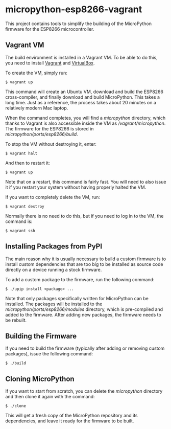 # micropython-esp8266-vagrant

This project contains tools to simplify the building of the MicroPython
firmware for the ESP8266 microcontroller.

## Vagrant VM

The build environment is installed in a Vagrant VM. To be able to do this,
you need to install [Vagrant](https://www.vagrantup.com/) and 
[VirtualBox](https://www.virtualbox.org/wiki/Downloads).

To create the VM, simply run:

    $ vagrant up

This command will create an Ubuntu VM, download and build the ESP8266
cross-compiler, and finally download and build MicroPython. This takes a long
time. Just as a reference, the process takes about 20 minutes on a relatively
modern Mac laptop.

When the command completes, you will find a *micropython* directory, which
thanks to Vagrant is also accessible inside the VM as */vagrant/micropython*.
The firmware for the ESP8266 is stored in *micropython/ports/esp8266/build*.

To stop the VM without destroying it, enter:

    $ vagrant halt

And then to restart it:

    $ vagrant up

Note that on a restart, this command is fairly fast. You will need to also
issue it if you restart your system without having properly halted the VM.

If you want to completely delete the VM, run:

    $ vagrant destroy

Normally there is no need to do this, but if you need to log in to the VM,
the command is:

    $ vagrant ssh

## Installing Packages from PyPI

The main reason why it is usually necessary to build a custom firmware is to
install custom dependencies that are too big to be installed as source code
directly on a device running a stock firmware.

To add a custom package to the firmware, run the following command:

    $ ./upip install <package> ...

Note that only packages specifically written for MicroPython can be installed.
The packages will be installed to the *micropython/ports/esp8266/modules*
directory, which is pre-compiled and added to the firmware. After adding new
packages, the firmware needs to be rebuilt.

## Building the Firmware

If you need to build the firmware (typically after adding or removing custom
packages), issue the following command:

    $ ./build

## Cloning MicroPython

If you want to start from scratch, you can delete the *micropython* directory
and then clone it again with the command:

    $ ./clone

This will get a fresh copy of the MicroPython repository and its dependencies,
and leave it ready for the firmware to be built.
